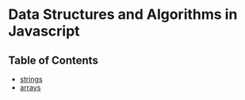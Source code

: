# Data Structures and Algorithms in Javascript

## Table of Contents

- [strings](https://github.com/georgemarklow/georgemarklow/blob/main/notes/ds-algo/string.md)
- [arrays](https://github.com/georgemarklow/georgemarklow/blob/main/notes/ds-algo/arrays.md)
